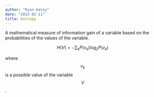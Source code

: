 ```yaml
---
author: "Ryan Haley"
date: "2013-02-11"
title: Entropy
---
```


A mathematical measure of information gain of a variable based on the probabilities of the values of the variable.

$$H(V) = -\sum_k P(v_k)\log_2 P(v_k)$$

where $$v_k$$ is a possible value of the variable $$V$$.

